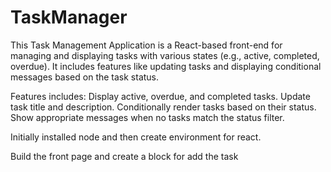 # TaskManager

This Task Management Application is a React-based front-end for managing and displaying tasks with various states (e.g., active, completed, overdue). It includes features like updating tasks and displaying conditional messages based on the task status.

Features includes:
Display active, overdue, and completed tasks.
Update task title and description.
Conditionally render tasks based on their status.
Show appropriate messages when no tasks match the status filter.

Initially installed node and then create environment for react.

Build the front page and create a block for add the task
